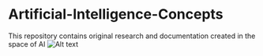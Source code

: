 # Artificial-Intelligence-Concepts
This repository contains original research and documentation created in the space of AI
![Alt text](https://chandanmaruthi.files.wordpress.com/2015/05/artificial-intelligence-landscape1.png?raw=true "AI Landscape")

